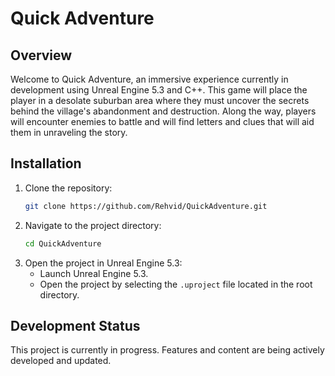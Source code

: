 # Quick Adventure

## Overview
Welcome to Quick Adventure, an immersive experience currently in development using Unreal Engine 5.3 and C++. This game will place the player in a desolate suburban area where they must uncover the secrets behind the village's abandonment and destruction. Along the way, players will encounter enemies to battle and will find letters and clues that will aid them in unraveling the story.

## Installation
1. Clone the repository:
    ```sh
    git clone https://github.com/Rehvid/QuickAdventure.git
    ```
2. Navigate to the project directory:
    ```sh
    cd QuickAdventure
    ```
3. Open the project in Unreal Engine 5.3:
    - Launch Unreal Engine 5.3.
    - Open the project by selecting the `.uproject` file located in the root directory.


## Development Status
This project is currently in progress. Features and content are being actively developed and updated.
